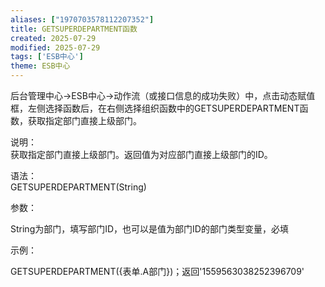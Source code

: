 ```yaml
---
aliases: ["1970703578112207352"]
title: GETSUPERDEPARTMENT函数
created: 2025-07-29
modified: 2025-07-29
tags: ['ESB中心']
theme: ESB中心
---
```


后台管理中心->ESB中心->动作流（或接口信息的成功失败）中，点击动态赋值框，左侧选择函数后，在右侧选择组织函数中的GETSUPERDEPARTMENT函数，获取指定部门直接上级部门。

说明：  
获取指定部门直接上级部门。返回值为对应部门直接上级部门的ID。

语法：  
GETSUPERDEPARTMENT(String)

参数：

String为部门，填写部门ID，也可以是值为部门ID的部门类型变量，必填

示例：

GETSUPERDEPARTMENT({表单.A部门})；返回'1559563038252396709'